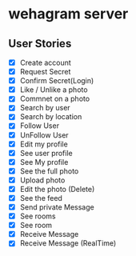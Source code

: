 # wehagram server

## User Stories

- [x] Create account
- [x] Request Secret
- [x] Confirm Secret(Login)
- [x] Like / Unlike a photo
- [x] Commnet on a photo
- [x] Search by user
- [x] Search by location
- [x] Follow User
- [x] UnFollow User
- [x] Edit my profile
- [x] See user profile
- [x] See My profile
- [x] See the full photo
- [x] Upload photo
- [x] Edit the photo (Delete)
- [x] See the feed
- [x] Send private Message
- [x] See rooms
- [x] See room
- [x] Receive Message
- [x] Receive Message (RealTime)
